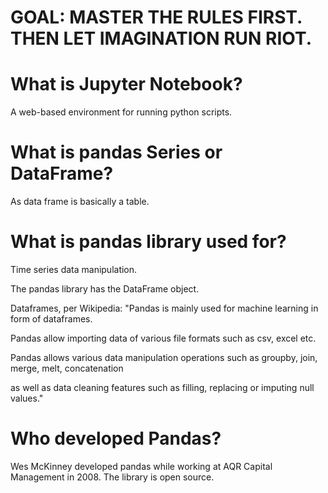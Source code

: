 # GOAL: MASTER THE RULES FIRST. THEN LET IMAGINATION RUN RIOT.

# What is Jupyter Notebook?

A web-based environment for running python scripts.

# What is pandas Series or DataFrame?

As data frame is basically a table.

# What is pandas library used for?

Time series data manipulation.

The pandas library has the DataFrame object.

Dataframes, per Wikipedia: "Pandas is mainly used for machine learning in form of dataframes.

Pandas allow importing data of various file formats such as csv, excel etc.

Pandas allows various data manipulation operations such as groupby, join, merge, melt, concatenation

as well as data cleaning features such as filling, replacing or imputing null values."

# Who developed Pandas?

Wes McKinney developed pandas while working at AQR Capital Management in 2008. The library is open source.
